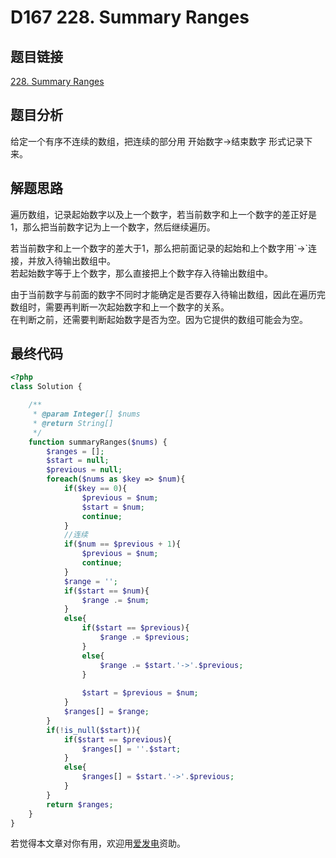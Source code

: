 # D167 228. Summary Ranges

## 题目链接

[228. Summary Ranges](https://leetcode.com/problems/summary-ranges/)

## 题目分析

给定一个有序不连续的数组，把连续的部分用 开始数字-&gt;结束数字 形式记录下来。

## 解题思路

遍历数组，记录起始数字以及上一个数字，若当前数字和上一个数字的差正好是1，那么把当前数字记为上一个数字，然后继续遍历。

若当前数字和上一个数字的差大于1，那么把前面记录的起始和上个数字用\`-&gt;\`连接，并放入待输出数组中。  
若起始数字等于上个数字，那么直接把上个数字存入待输出数组中。

由于当前数字与前面的数字不同时才能确定是否要存入待输出数组，因此在遍历完数组时，需要再判断一次起始数字和上一个数字的关系。  
在判断之前，还需要判断起始数字是否为空。因为它提供的数组可能会为空。  


## 最终代码

```php
<?php
class Solution {

    /**
     * @param Integer[] $nums
     * @return String[]
     */
    function summaryRanges($nums) {
        $ranges = [];
        $start = null;
        $previous = null;
        foreach($nums as $key => $num){
            if($key == 0){
                $previous = $num;
                $start = $num;
                continue;
            }
            //连续
            if($num == $previous + 1){
                $previous = $num;
                continue;
            }
            $range = '';
            if($start == $num){
                $range .= $num;
            }
            else{
                if($start == $previous){
                    $range .= $previous;
                }
                else{
                    $range .= $start.'->'.$previous;    
                }
                
                $start = $previous = $num;
            }
            $ranges[] = $range;
        }
        if(!is_null($start)){
            if($start == $previous){
                $ranges[] = ''.$start;
            }
            else{
                $ranges[] = $start.'->'.$previous;    
            }
        }
        return $ranges;
    }
}
```

若觉得本文章对你有用，欢迎用[爱发电](https://afdian.net/@skys215)资助。

